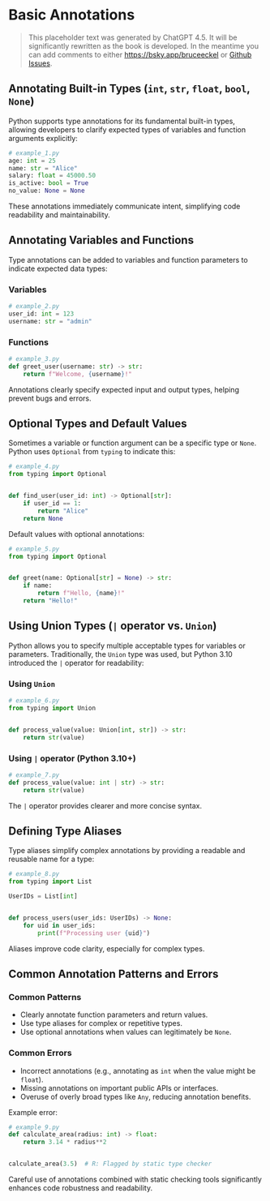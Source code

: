 # Basic Annotations

> This placeholder text was generated by ChatGPT 4.5.
> It will be significantly rewritten as the book is developed.
> In the meantime you can add comments to either <https://bsky.app/bruceeckel> or [Github Issues](https://github.com/ThinkingInTypes/ThinkingInTypes.github.io/issues).

## Annotating Built-in Types (`int`, `str`, `float`, `bool`, `None`)

Python supports type annotations for its fundamental built-in types, allowing developers to clarify expected types of variables and function arguments explicitly:

```python
# example_1.py
age: int = 25
name: str = "Alice"
salary: float = 45000.50
is_active: bool = True
no_value: None = None
```

These annotations immediately communicate intent, simplifying code readability and maintainability.

## Annotating Variables and Functions

Type annotations can be added to variables and function parameters to indicate expected data types:

### Variables

```python
# example_2.py
user_id: int = 123
username: str = "admin"
```

### Functions

```python
# example_3.py
def greet_user(username: str) -> str:
    return f"Welcome, {username}!"
```

Annotations clearly specify expected input and output types, helping prevent bugs and errors.

## Optional Types and Default Values

Sometimes a variable or function argument can be a specific type or `None`.
Python uses `Optional` from `typing` to indicate this:

```python
# example_4.py
from typing import Optional


def find_user(user_id: int) -> Optional[str]:
    if user_id == 1:
        return "Alice"
    return None
```

Default values with optional annotations:

```python
# example_5.py
from typing import Optional


def greet(name: Optional[str] = None) -> str:
    if name:
        return f"Hello, {name}!"
    return "Hello!"
```

## Using Union Types (`|` operator vs. `Union`)

Python allows you to specify multiple acceptable types for variables or parameters.
Traditionally, the `Union` type was used, but Python 3.10 introduced the `|` operator for readability:

### Using `Union`

```python
# example_6.py
from typing import Union


def process_value(value: Union[int, str]) -> str:
    return str(value)
```

### Using `|` operator (Python 3.10+)

```python
# example_7.py
def process_value(value: int | str) -> str:
    return str(value)
```

The `|` operator provides clearer and more concise syntax.

## Defining Type Aliases

Type aliases simplify complex annotations by providing a readable and reusable name for a type:

```python
# example_8.py
from typing import List

UserIDs = List[int]


def process_users(user_ids: UserIDs) -> None:
    for uid in user_ids:
        print(f"Processing user {uid}")
```

Aliases improve code clarity, especially for complex types.

## Common Annotation Patterns and Errors

### Common Patterns

- Clearly annotate function parameters and return values.
- Use type aliases for complex or repetitive types.
- Use optional annotations when values can legitimately be `None`.

### Common Errors

- Incorrect annotations (e.g., annotating as `int` when the value might be `float`).
- Missing annotations on important public APIs or interfaces.
- Overuse of overly broad types like `Any`, reducing annotation benefits.

Example error:

```python
# example_9.py
def calculate_area(radius: int) -> float:
    return 3.14 * radius**2


calculate_area(3.5)  # R: Flagged by static type checker
```

Careful use of annotations combined with static checking tools significantly enhances code robustness and readability.
